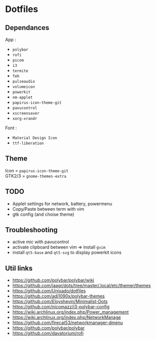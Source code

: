 Dotfiles
========

Dependances
-----------

App :
 - `polybar`
 - `rofi`
 - `picom`
 - `i3`
 - `termite`
 - `feh`
 - `pulseaudio`
 - `volumeicon`
 - `powerkit`
 - `nm-applet`
 - `papirus-icon-theme-git`
 - `pavucontrol`
 - `xscreensaver`
 - `xorg-xrandr`

Font :
 - `Material Design Icon`
 - `ttf-liberation`

Theme
-----

Icon = `papirus-icon-theme-git` \
GTK2/3 = `gnome-themes-extra`

TODO
----

- Applet settings for network, battery, powermenu
- Copy/Paste between term with vim
- gtk config (and choise theme)

Troubleshooting
---------------

 - active mic with pavucontrol
 - activate clipboard between vim => install `gvim`
 - install `qt5-base` and `qt5-svg` to display powerkit icons
 
Util links
----------
- https://github.com/polybar/polybar/wiki
- https://github.com/jaagr/dots/tree/master/.local/etc/themer/themes
- https://github.com/Unixado/dotfiles
- https://github.com/adi1090x/polybar-themes
- https://github.com/Eloysheyin/Minimalist-Dots
- https://github.com/nicomazz/i3-polybar-config
- https://wiki.archlinux.org/index.php/Power_management
- https://wiki.archlinux.org/index.php/NetworkManage
- https://github.com/firecat53/networkmanager-dmenu
- https://github.com/polybar/polybar
- https://github.com/davatorium/rofi
